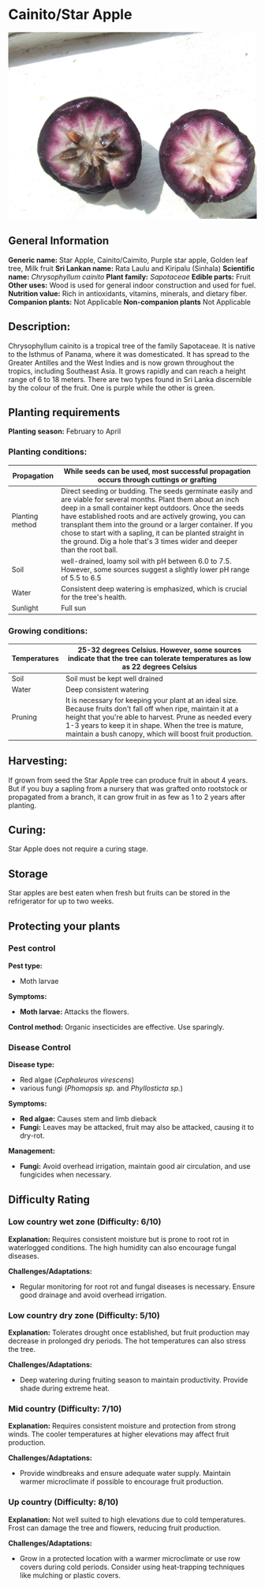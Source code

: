 # Cainito/Star Apple
![Cainito_Star-Apple.jpg](../../assets/images/Cainito_Star-Apple.jpg "By No machine-readable author provided. Hans B.~commonswiki assumed (based on copyright claims). - No machine-readable source provided. Own work assumed (based on copyright claims)., Public Domain, https://commons.wikimedia.org/w/index.php?curid=720959")

## General Information
**Generic name:** Star Apple, Cainito/Caimito, Purple star apple, Golden leaf tree, Milk fruit
**Sri Lankan name:** Rata Laulu and Kiripalu (Sinhala)
**Scientific name:** _Chrysophyllum cainito_
**Plant family:** _Sapotaceae_
**Edible parts:** Fruit
**Other uses:** Wood is used for general indoor construction and used for fuel.
**Nutrition value:** Rich in antioxidants, vitamins, minerals, and dietary fiber.
**Companion plants:** Not Applicable
**Non-companion plants** Not Applicable

## Description:
Chrysophyllum cainito is a tropical tree of the family Sapotaceae. It is native to the Isthmus of Panama, where it was domesticated. It has spread to the Greater Antilles and the West Indies and is now grown throughout the tropics, including Southeast Asia. It grows rapidly and can reach a height range of 6 to 18 meters. There are two types found in Sri Lanka discernible by the colour of the fruit. One is purple while the other is green.

## Planting requirements
**Planting season:** February to April

### Planting conditions:
| Propagation | While seeds can be used, most successful propagation occurs through cuttings or grafting                   |
|-----------------|------------------------------------------------------------------------------------------|
| Planting method | Direct seeding or budding. The seeds germinate easily and are viable for several months. Plant them about an inch deep in a small container kept outdoors. Once the seeds have established roots and are actively growing, you can transplant them into the ground or a larger container. If you chose to start with a sapling, it can be planted straight in the ground. Dig a hole that's 3 times wider and deeper than the root ball. |
| Soil            | well-drained, loamy soil with pH between 6.0 to 7.5. However, some sources suggest a slightly lower pH range of 5.5 to 6.5 |
| Water           | Consistent deep watering is emphasized, which is crucial for the tree's health.                                                                 |
| Sunlight        | Full sun                                                                                 |

### Growing conditions:

| Temperatures | 25-32 degrees Celsius. However, some sources indicate that the tree can tolerate temperatures as low as 22 degrees Celsius |
|----|----|
| Soil | Soil must be kept well drained |
| Water | Deep consistent watering |
| Pruning | It is necessary for keeping your plant at an ideal size. Because fruits don't fall off when ripe, maintain it at a height that you're able to harvest. Prune as needed every 1-3 years to keep it in shape. When the tree is mature, maintain a bush canopy, which will boost fruit production. |

## Harvesting:
If grown from seed the Star Apple tree can produce fruit in about 4 years. But if you buy a sapling from a nursery that was grafted onto rootstock or propagated from a branch, it can grow fruit in as few as 1 to 2 years after planting.  

## Curing:
Star Apple does not require a curing stage.

## Storage
Star apples are best eaten when fresh but fruits can be stored in the refrigerator for up to two weeks.

## Protecting your plants
### Pest control
**Pest type:**
- Moth larvae

**Symptoms:**
- **Moth larvae:** Attacks the flowers.

**Control method:** Organic insecticides are effective. Use sparingly.

### Disease Control
**Disease type:** 
- Red algae (_Cephaleuros virescens_)
- various fungi (_Phomopsis sp._ and _Phyllosticta sp._)

**Symptoms:** 
- **Red algae:** Causes stem and limb dieback
- **Fungi:** Leaves may be attacked, fruit may also be attacked, causing it to dry-rot.

**Management:** 
- **Fungi:** Avoid overhead irrigation, maintain good air circulation, and use fungicides when necessary.

## Difficulty Rating
### Low country wet zone (Difficulty: 6/10)
**Explanation:** Requires consistent moisture but is prone to root rot in waterlogged conditions. The high humidity can also encourage fungal diseases.

**Challenges/Adaptations:**
- Regular monitoring for root rot and fungal diseases is necessary. Ensure good drainage and avoid overhead irrigation.

### Low country dry zone (Difficulty: 5/10)
**Explanation:** Tolerates drought once established, but fruit production may decrease in prolonged dry periods. The hot temperatures can also stress the tree.

**Challenges/Adaptations:**
- Deep watering during fruiting season to maintain productivity. Provide shade during extreme heat.

### Mid country (Difficulty: 7/10)
**Explanation:** Requires consistent moisture and protection from strong winds. The cooler temperatures at higher elevations may affect fruit production.

**Challenges/Adaptations:**
- Provide windbreaks and ensure adequate water supply. Maintain warmer microclimate if possible to encourage fruit production.

### Up country (Difficulty: 8/10)
**Explanation:** Not well suited to high elevations due to cold temperatures. Frost can damage the tree and flowers, reducing fruit production.

**Challenges/Adaptations:**
- Grow in a protected location with a warmer microclimate or use row covers during cold periods. Consider using heat-trapping techniques like mulching or plastic covers.
